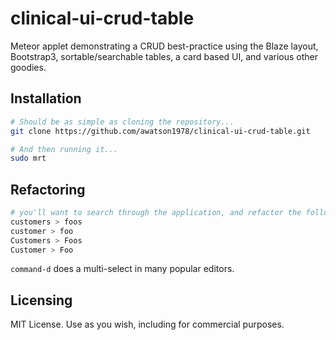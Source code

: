clinical-ui-crud-table
================

Meteor applet demonstrating a CRUD best-practice using the Blaze layout, Bootstrap3, sortable/searchable tables, a card based UI, and various other goodies.

Installation
------------------------

````sh
# Should be as simple as cloning the repository...
git clone https://github.com/awatson1978/clinical-ui-crud-table.git

# And then running it...
sudo mrt
````


Refactoring
------------------------

````sh
# you'll want to search through the application, and refactor the following terms
customers > foos
customer > foo
Customers > Foos
Customer > Foo
````

``command-d`` does a multi-select in many popular editors.


Licensing
------------------------

MIT License. Use as you wish, including for commercial purposes.
